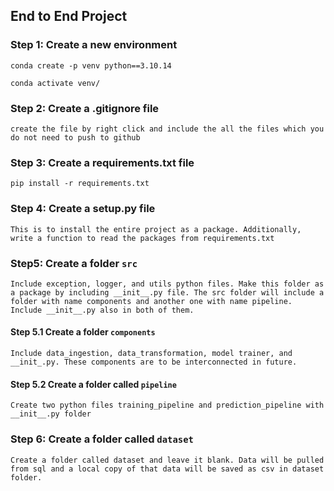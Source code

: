 ## End to End Project

### Step 1: Create a new environment

```
conda create -p venv python==3.10.14

conda activate venv/
```
### Step 2: Create a .gitignore file

```
create the file by right click and include the all the files which you do not need to push to github
```

### Step 3: Create a requirements.txt file 
```
pip install -r requirements.txt
```

### Step 4: Create a setup.py file 
```
This is to install the entire project as a package. Additionally, write a function to read the packages from requirements.txt
```

### Step5: Create a folder `src` 
```
Include exception, logger, and utils python files. Make this folder as a package by including __init__.py file. The src folder will include a folder with name components and another one with name pipeline. Include __init__.py also in both of them. 
```
#### Step 5.1 Create a folder `components`

```
Include data_ingestion, data_transformation, model trainer, and __init_.py. These components are to be interconnected in future. 
```
#### Step 5.2 Create a folder called `pipeline`
```
Create two python files training_pipeline and prediction_pipeline with __init__.py folder
``` 

### Step 6: Create a folder called `dataset` 
```
Create a folder called dataset and leave it blank. Data will be pulled from sql and a local copy of that data will be saved as csv in dataset folder.
```